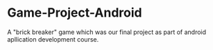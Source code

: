 # Game-Project-Android
A "brick breaker" game which was our final project as part of android apllication development course. 
